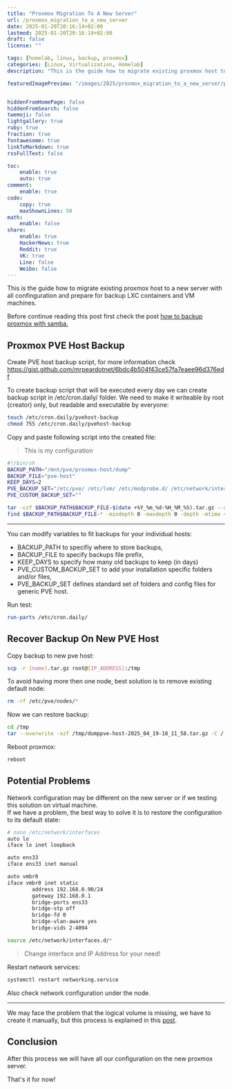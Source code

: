```yaml
---
title: "Proxmox Migration To A New Server"
url: /proxmox_migration_to_a_new_server
date: 2025-01-20T20:16:14+02:00
lastmod: 2025-01-20T20:16:14+02:00
draft: false
license: ""

tags: [homelab, linux, backup, proxmox]
categories: [Linux, Virtualization, Homelab]
description: "This is the guide how to migrate existing proxmox host to a new server..."

featuredImagePreview: "/images/2025/proxmox_migration_to_a_new_server/proxmox_migration_to_a_new_server.png"


hiddenFromHomePage: false
hiddenFromSearch: false
twemoji: false
lightgallery: true
ruby: true
fraction: true
fontawesome: true
linkToMarkdown: true
rssFullText: false

toc:
    enable: true
    auto: true
comment:
    enable: true
code:
    copy: true
    maxShownLines: 50
math:
    enable: false
share:
    enable: true
    HackerNews: true
    Reddit: true
    VK: true
    Line: false
    Weibo: false
---
```

<!--more-->

This is the guide how to migrate existing proxmox host to a new server with all confinguration and prepare for backup LXC containers and VM machines. 
 
Before continue reading this post first check the post [how to backup proxmox with samba.](https://vukilis.com/how_to_backup_proxmox_with_samba/)

## Proxmox PVE Host Backup

Create PVE host backup script, for more information check https://gist.github.com/mrpeardotnet/6bdc4b504f43ce57fa7eaee96d376edf


To create backup script that will be executed every day we can create backup script in /etc/cron.daily/ folder. We need to make it writeable by root (creator) only, but readable and executable by everyone:

```bash
touch /etc/cron.daily/pvehost-backup
chmod 755 /etc/cron.daily/pvehost-backup
```

Copy and paste following script into the created file:


> This is my configuration

```bash
#!/bin/sh
BACKUP_PATH="/mnt/pve/proxmox-host/dump"
BACKUP_FILE="pve-host"
KEEP_DAYS=2
PVE_BACKUP_SET="/etc/pve/ /etc/lvm/ /etc/modprobe.d/ /etc/network/interfaces /etc/vzdump.conf /etc/sysctl.conf /etc/resolv conf /etc/ksmtuned.conf /etc/host /etc/hostname /etc/cron* /etc/aliases"
PVE_CUSTOM_BACKUP_SET=""

tar -czf $BACKUP_PATH$BACKUP_FILE-$(date +%Y_%m_%d-%H_%M_%S).tar.gz --absolute-names $PVE_BACKUP_SET $PVE_CUSTOM_BACKUP_SET
find $BACKUP_PATH$BACKUP_FILE-* -mindepth 0 -maxdepth 0 -depth -mtime +$KEEP_DAYS -delete
```

---

You can modify variables to fit backups for your individual hosts:

- BACKUP_PATH to specifiy where to store backups,
- BACKUP_FILE to specify backups file prefix,
- KEEP_DAYS to specify how many old backups to keep (in days)
- PVE_CUSTOM_BACKUP_SET to add your installation specific folders and/or files,
- PVE_BACKUP_SET defines standard set of folders and config files for generic PVE host.

Run test:

```bash
run-parts /etc/cron.daily/
```

## Recover Backup On New PVE Host

Copy backup to new pve host:

```bash
scp -r [name].tar.gz root@[IP_ADDRESS]:/tmp
```

To avoid having more then one node, best solution is to remove existing default node:

```bash
rm -rf /etc/pve/nodes/*
```

Now we can restore backup:

```bash
cd /tmp
tar --overwrite -xzf /tmp/dumppve-host-2025_04_19-18_11_58.tar.gz -C /
```

Reboot proxmox:

```bash
reboot
```

## Potential Problems

Network configuration may be different on the new server or if we testing this solution on virtual machine.  
If we have a problem, the best way to solve it is to restore the configuration to its default state:

```bash
# nano /etc/network/interfaces
auto lo
iface lo inet loopback

auto ens33
iface ens33 inet manual

auto vmbr0
iface vmbr0 inet static
        address 192.168.0.90/24
        gateway 192.168.0.1
        bridge-ports ens33
        bridge-stp off
        bridge-fd 0
        bridge-vlan-aware yes
        bridge-vids 2-4094

source /etc/network/interfaces.d/*
```

> Change interface and IP Address for your need!

Restart network services:

```bash
systemctl restart networking.service
```

Also check network configuration under the node.

---

We may face the problem that the logical volume is missing, we have to create it manually, but this process is explained in this [post](https://vukilis.com/how_to_restore_proxmox/).


## Conclusion

After this process we will have all our configuration on the new proxmox server.

That's it for now!

